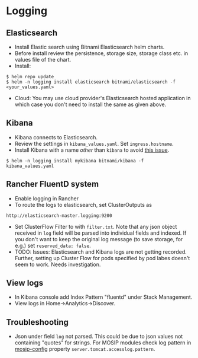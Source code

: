 # Logging

## Elasticsearch  
* Install Elastic search using Bitnami Elasticsearch helm charts.  
* Before install review the persistence, storage size, storage class etc. in values file of the chart.
* Install:
```
$ helm repo update
$ helm -n logging install elasticsearch bitnami/elasticsearch -f <your_values.yaml>
``` 
* Cloud: You may use cloud provider's Elasticsearch hosted application in which case you don't need to install the same as given above. 

## Kibana
* Kibana connects to Elasticsearch. 
* Review the settings in `kibana_values.yaml`.  Set `ingress.hostname`.
* Install Kibana with a name *other* than `kibana` to avoid [this issue](https://github.com/bitnami/charts/issues/6099).
```
$ helm -n logging install mykibana bitnami/kibana -f kibana_values.yaml
```
## Rancher FluentD system
* Enable logging in Rancher
* To route the logs to elasticsearch, set ClusterOutputs as
```
http://elasticsearch-master.logging:9200
```
* Set ClusterFlow Filter to with `filter.txt`.  Note that any json object received in `log` field will be parsed into individual fields and indexed.  If you don't want to keep the original log message (to save storage, for e.g.) set `reserved_data: false`.
* TODO: Issues: Elasticsearch and Kibana logs are not getting recorded.  Further, setting up Cluster Flow for pods specified by pod labes doesn't seem to work.  Needs investigation.

## View logs
* In Kibana console add Index Pattern "fluentd" under Stack Management. 
* View logs in Home->Analytics->Discover.

## Troubleshooting
* Json under field `log` not parsed.  This could be due to json values not containing "quotes" for strings. For MOSIP modules check log pattern in [mosip-config](https://github.com/mosip/mosip-config/blob/v3/application-default.properties) property `server.tomcat.accesslog.pattern`.
